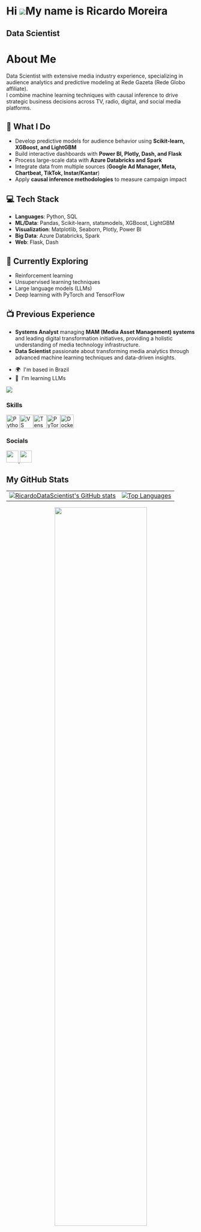 Hi ![](https://user-images.githubusercontent.com/18350557/176309783-0785949b-9127-417c-8b55-ab5a4333674e.gif)My name is Ricardo Moreira
=======================================================================================================================================

Data Scientist
--------------

# About Me  
Data Scientist with extensive media industry experience, specializing in audience analytics and predictive modeling at Rede Gazeta (Rede Globo affiliate).  
I combine machine learning techniques with causal inference to drive strategic business decisions across TV, radio, digital, and social media platforms.  

## 🔭 What I Do  
- Develop predictive models for audience behavior using **Scikit-learn, XGBoost, and LightGBM**  
- Build interactive dashboards with **Power BI, Plotly, Dash, and Flask**  
- Process large-scale data with **Azure Databricks and Spark**  
- Integrate data from multiple sources (**Google Ad Manager, Meta, Chartbeat, TikTok, Instar/Kantar**)  
- Apply **causal inference methodologies** to measure campaign impact  

## 💻 Tech Stack  
- **Languages**: Python, SQL  
- **ML/Data**: Pandas, Scikit-learn, statsmodels, XGBoost, LightGBM  
- **Visualization**: Matplotlib, Seaborn, Plotly, Power BI  
- **Big Data**: Azure Databricks, Spark  
- **Web**: Flask, Dash  

## 🌱 Currently Exploring  
- Reinforcement learning  
- Unsupervised learning techniques  
- Large language models (LLMs)  
- Deep learning with PyTorch and TensorFlow  

## 📺 Previous Experience  
- **Systems Analyst** managing **MAM (Media Asset Management) systems** and leading digital transformation initiatives, providing a holistic understanding of media technology infrastructure.  
- **Data Scientist** passionate about transforming media analytics through advanced machine learning techniques and data-driven insights.  


* 🌍  I'm based in Brazil
* 🧠  I'm learning LLMs

<a href="https://www.github.com/RicardoDataScientist" target="_blank" rel="noreferrer"><img
src="https://img.shields.io/github/followers/RicardoDataScientist?logo=github&style=for-the-badge&color=0891b2&labelColor=1c1917" /></a>

### Skills


<p align="left">
<a href="https://www.python.org/" target="_blank" rel="noreferrer"><img src="https://raw.githubusercontent.com/danielcranney/readme-generator/main/public/icons/skills/python-colored.svg" width="36" height="36" alt="Python" /></a><a href="https://code.visualstudio.com/" target="_blank" rel="noreferrer"><img src="https://raw.githubusercontent.com/danielcranney/readme-generator/main/public/icons/skills/visualstudiocode.svg" width="36" height="36" alt="VS Code" /></a><a href="https://www.tensorflow.org/" target="_blank" rel="noreferrer"><img src="https://raw.githubusercontent.com/danielcranney/readme-generator/main/public/icons/skills/tensorflow-colored.svg" width="36" height="36" alt="TensorFlow" /></a><a href="https://pytorch.org/" target="_blank" rel="noreferrer"><img src="https://raw.githubusercontent.com/danielcranney/readme-generator/main/public/icons/skills/pytorch-colored.svg" width="36" height="36" alt="PyTorch" /></a><a href="https://www.docker.com/" target="_blank" rel="noreferrer"><img src="https://raw.githubusercontent.com/danielcranney/readme-generator/main/public/icons/skills/docker-colored.svg" width="36" height="36" alt="Docker" /></a>
</p>


### Socials

<p align="left"> <a href="https://www.github.com/RicardoDataScientist" target="_blank" rel="noreferrer"> <picture> <source media="(prefers-color-scheme: dark)" srcset="https://raw.githubusercontent.com/danielcranney/readme-generator/main/public/icons/socials/github-dark.svg" /> <source media="(prefers-color-scheme: light)" srcset="https://raw.githubusercontent.com/danielcranney/readme-generator/main/public/icons/socials/github.svg" /> <img src="https://raw.githubusercontent.com/danielcranney/readme-generator/main/public/icons/socials/github.svg" width="32" height="32" /> </picture> </a> <a href="https://www.linkedin.com/in/ricardo-moreira-86039276" target="_blank" rel="noreferrer"> <picture> <source media="(prefers-color-scheme: dark)" srcset="https://raw.githubusercontent.com/danielcranney/readme-generator/main/public/icons/socials/linkedin-dark.svg" /> <source media="(prefers-color-scheme: light)" srcset="https://raw.githubusercontent.com/danielcranney/readme-generator/main/public/icons/socials/linkedin.svg" /> <img src="https://raw.githubusercontent.com/danielcranney/readme-generator/main/public/icons/socials/linkedin.svg" width="32" height="32" /> </picture> </a></p>


## My GitHub Stats  

<table>
  <tr>
    <td>
      <a href="http://www.github.com/RicardoDataScientist">
        <img src="https://github-readme-stats.vercel.app/api?username=RicardoDataScientist&show_icons=true&count_private=true&title_color=0891b2&text_color=ffffff&icon_color=0891b2&bg_color=1c1917&hide_border=true" alt="RicardoDataScientist's GitHub stats" />
      </a>
    </td>
    <td>
      <a href="https://github.com/RicardoDataScientist">
        <img src="https://github-readme-stats.vercel.app/api/top-langs/?username=RicardoDataScientist&langs_count=10&title_color=0891b2&text_color=ffffff&icon_color=0891b2&bg_color=1c1917&hide_border=true&locale=en&custom_title=Top%20Languages" alt="Top Languages" />
      </a>
    </td>
  </tr>
</table>

<p align="center">
  <img src="https://miro.medium.com/v2/resize:fit:4800/format:webp/0*v7N23-36YiNV6dNG.gif" width="70%" autoplay loop />
</p>



